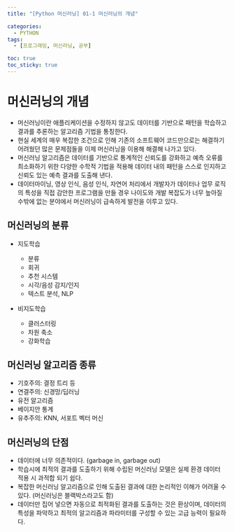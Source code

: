 ```yaml
---
title: "[Python 머신러닝] 01-1 머신러닝의 개념"

categories: 
  - PYTHON
tags:
  - [프로그래밍, 머신러닝, 공부]

toc: true
toc_sticky: true
---
```


# 머신러닝의 개념

- 머신러닝이란 애플리케이션을 수정하지 않고도 데이터를 기반으로 패턴을 학습하고 결과를 추론하는 알고리즘 기법을 통칭한다.
- 현실 세계의 매우 복잡한 조건으로 인해 기존의 소프트웨어 코드만으로는 해결하기 어려웠던 많은 문제점들을 이제 머신러닝을 이용해 해결해 나가고 있다.
- 머신러닝 알고리즘은 데이터를 기반으로 통계적인 신뢰도를 강화하고 예측 오류를 최소화하기 위한 다양한 수학적 기법을 적용해 데이터 내의 패턴을 스스로 인지하고 신뢰도 있는 예측 결과를 도출해 낸다.
- 데이터마이닝, 영상 인식, 음성 인식, 자연어 처리에서 개발자가 데이터나 업무 로직의 특성을 직접 감안한 프로그램을 만들 경우 나이도와 개발 복잡도가 너무 높아질 수밖에 없는 분야에서 머신러닝이 급속하게 발전을 이루고 있다.

## 머신러닝의 분류

- 지도학습
  - 분류
  - 회귀
  - 추천 시스템
  - 시각/음성 감지/인지
  - 텍스트 분석, NLP

- 비지도학습
  - 클러스터링
  - 차원 축소
  - 강화학습

## 머신러닝 알고리즘 종류

- 기호주의: 결정 트리 등
- 연결주의: 신경망/딥러닝
- 유전 알고리즘
- 베이지안 통계
- 유추주의: KNN, 서포트 벡터 머신

## 머신러닝의 단점

- 데이터에 너무 의존적이다. (garbage in, garbage out)
- 학습시에 최적의 결과를 도출하기 위해 수립된 머신러닝 모델은 실제 환경 데이터 적용 시 과적합 되기 쉽다.
- 복잡한 머신러닝 알고리즘으로 인해 도출된 결과에 대한 논리적인 이해가 어려울 수 있다. (머신러닝은 블랙박스라고도 함)
- 데이터만 집어 넣으면 자동으로 최적화된 결과를 도출하는 것은 환상이며, 데이터의 특성을 파악하고 최적의 알고리즘과 파라미터를 구성할 수 있는 고급 능력이 필요하다.